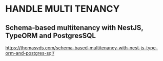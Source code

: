 # HANDLE MULTI TENANCY 

## Schema-based multitenancy with NestJS, TypeORM and PostgresSQL
https://thomasvds.com/schema-based-multitenancy-with-nest-js-type-orm-and-postgres-sql/

